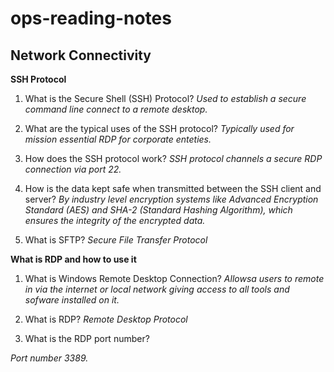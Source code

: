 # ops-reading-notes
## Network Connectivity

**SSH Protocol**

1. What is the Secure Shell (SSH) Protocol?
*Used to establish a secure command line connect to a remote desktop.*




2. What are the typical uses of the SSH protocol?
*Typically used for mission essential RDP for corporate enteties.* 




3. How does the SSH protocol work?
*SSH protocol channels a secure RDP connection via port 22.*



4. How is the data kept safe when transmitted between the SSH client and server?
*By industry level encryption systems like Advanced Encryption Standard (AES) and SHA-2 (Standard Hashing Algorithm), which ensures the integrity of the encrypted data.*




5. What is SFTP?
*Secure File Transfer Protocol*



**What is RDP and how to use it** 


1. What is Windows Remote Desktop Connection?
*Allowsa users to remote in via the internet or local network giving access to all tools and sofware installed on it.*



2. What is RDP?
*Remote Desktop Protocol*




3. What is the RDP port number?


*Port number 3389.*

